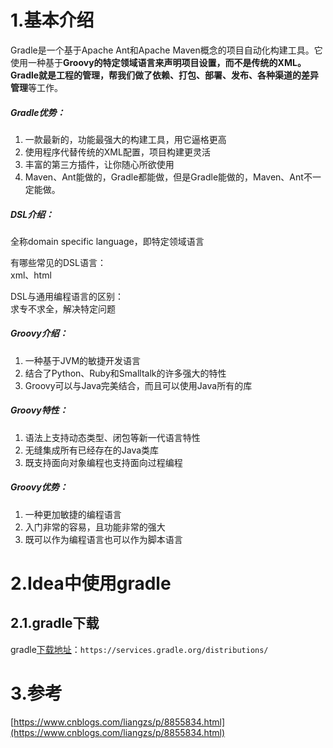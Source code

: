 # 1.基本介绍

Gradle是一个基于Apache Ant和Apache Maven概念的项目自动化构建工具。它使用一种基于**Groovy的特定领域语言来声明项目设置，而不是传统的XML。**Gradle就是工程的管理，帮我们做了**依赖、打包、部署、发布、各种渠道的差异管理**等工作。

##### Gradle优势：

1. 一款最新的，功能最强大的构建工具，用它逼格更高
2. 使用程序代替传统的XML配置，项目构建更灵活
3. 丰富的第三方插件，让你随心所欲使用
4. Maven、Ant能做的，Gradle都能做，但是Gradle能做的，Maven、Ant不一定能做。

##### DSL介绍：

全称domain specific language，即特定领域语言

有哪些常见的DSL语言：  
 xml、html

DSL与通用编程语言的区别：  
 求专不求全，解决特定问题

##### Groovy介绍：

1. 一种基于JVM的敏捷开发语言
2. 结合了Python、Ruby和Smalltalk的许多强大的特性
3. Groovy可以与Java完美结合，而且可以使用Java所有的库

##### Groovy特性：

1. 语法上支持动态类型、闭包等新一代语言特性
2. 无缝集成所有已经存在的Java类库
3. 既支持面向对象编程也支持面向过程编程

##### Groovy优势：

1. 一种更加敏捷的编程语言
2. 入门非常的容易，且功能非常的强大
3. 既可以作为编程语言也可以作为脚本语言

# 2.Idea中使用gradle

## 2.1.gradle下载

gradle[下载地址](https://services.gradle.org/distributions/)：`https://services.gradle.org/distributions/`

# 3.参考

[https://www.cnblogs.com/liangzs/p/8855834.html](https://www.cnblogs.com/liangzs/p/8855834.html)

